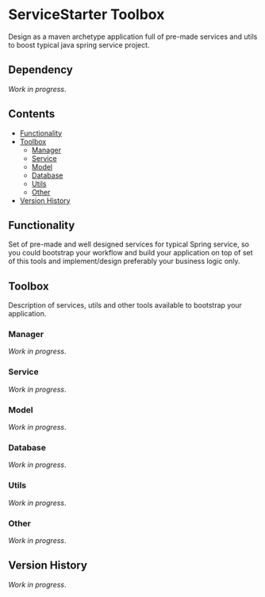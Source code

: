 # ServiceStarter Toolbox

Design as a maven archetype application full of pre-made services and utils to boost typical java spring service project.

## Dependency

*Work in progress*.

## Contents
- [Functionality](#functionality)
- [Toolbox](#toolbox)
  - [Manager](#manager)
  - [Service](#service)
  - [Model](#models)
  - [Database](#csv)
  - [Utils](#utils)
  - [Other](#other) 
- [Version History](#version-history)

## Functionality

Set of pre-made and well designed services for typical Spring service, so you could bootstrap your workflow and build your application on top of set of this tools and implement/design preferably your business logic only.

## Toolbox

Description of services, utils and other tools available to bootstrap your application.

### Manager

*Work in progress*.

### Service

*Work in progress*.

### Model

*Work in progress*.

### Database

*Work in progress*.

### Utils

*Work in progress*.

### Other

*Work in progress*.

## Version History

*Work in progress*.

